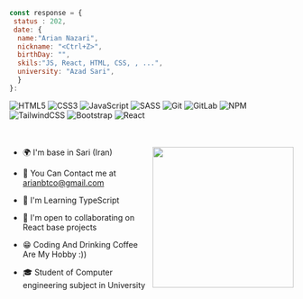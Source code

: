 ```javaScript
const response = {
 status : 202,
 date: {
  name:"Arian Nazari",
  nickname: "<Ctrl+Z>",
  birthDay: "",
  skils:"JS, React, HTML, CSS, , ...",
  university: "Azad Sari",
  }
}:
```



![HTML5](https://img.shields.io/badge/html5-%23E34F26.svg?style=for-the-badge&logo=html5&logoColor=white) ![CSS3](https://img.shields.io/badge/css3-%231572B6.svg?style=for-the-badge&logo=css3&logoColor=white) ![JavaScript](https://img.shields.io/badge/javascript-%23323330.svg?style=for-the-badge&logo=javascript&logoColor=%23F7DF1E) ![SASS](https://img.shields.io/badge/SASS-hotpink.svg?style=for-the-badge&logo=SASS&logoColor=white) ![Git](https://img.shields.io/badge/git-%23F05033.svg?style=for-the-badge&logo=git&logoColor=white) ![GitLab](https://img.shields.io/badge/gitlab-%23181717.svg?style=for-the-badge&logo=gitlab&logoColor=white) ![NPM](https://img.shields.io/badge/NPM-%23CB3837.svg?style=for-the-badge&logo=npm&logoColor=white) ![TailwindCSS](https://img.shields.io/badge/tailwindcss-%2338B2AC.svg?style=for-the-badge&logo=tailwind-css&logoColor=white) ![Bootstrap](https://img.shields.io/badge/bootstrap-%238511FA.svg?style=for-the-badge&logo=bootstrap&logoColor=white) ![React](https://img.shields.io/badge/react-%2320232a.svg?style=for-the-badge&logo=react&logoColor=%2361DAFB)
  <br>
  <br>
  <br>


<a>

- 🌍 I'm base in Sari (Iran)<img height='250px' align='right' src="https://media1.giphy.com/media/v1.Y2lkPTc5MGI3NjExcjRnYTFhcno5cDhoYTZtY2JqbnZtZG5jYXU4MWh4aGZseGNlZDA5YSZlcD12MV9pbnRlcm5hbF9naWZfYnlfaWQmY3Q9cw/WFZvB7VIXBgiz3oDXE/giphy.webp"/> 
- 📧 You Can Contact me at [arianbtco@gmail.com](mailto:arianbtco@gmail.com)
- 🧠 I'm Learning TypeScript
- 🤝 I'm open to collaborating on React base projects                                                          
- 😁 Coding And Drinking Coffee Are My  Hobby :))
- 🎓 Student of  Computer engineering subject in University

  </a>

